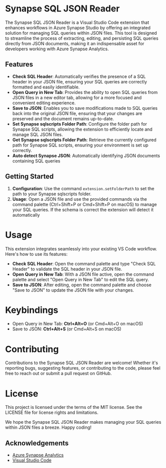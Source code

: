 # Synapse SQL JSON Reader

The Synapse SQL JSON Reader is a Visual Studio Code extension that enhances workflows in Azure Synapse Studio by offering an integrated solution for managing SQL queries within JSON files. This tool is designed to streamline the process of extracting, editing, and persisting SQL queries directly from JSON documents, making it an indispensable asset for developers working with Azure Synapse Analytics.

## Features

- **Check SQL Header**: Automatically verifies the presence of a SQL header in your JSON file, ensuring your SQL queries are correctly formatted and easily identifiable.
- **Open Query in New Tab**: Provides the ability to open SQL queries from JSON files in a new editor tab, allowing for a more focused and convenient editing experience.
- **Save to JSON**: Enables you to save modifications made to SQL queries back into the original JSON file, ensuring that your changes are preserved and the document remains up-to-date.
- **Set Synapse sqlscripts Folder Path**: Configure the folder path for Synapse SQL scripts, allowing the extension to efficiently locate and manage SQL JSON files.
- **Get Synapse sqlscripts Folder Path**: Retrieve the currently configured path for Synapse SQL scripts, ensuring your environment is set up correctly.
- **Auto detect Synapse JSON**: Automatically identifying JSON documents containing SQL queries

## Getting Started

1. **Configuration**: Use the command `extension.setFolderPath` to set the path to your Synapse sqlscripts folder.
2. **Usage**: Open a JSON file and use the provided commands via the command palette (Ctrl+Shift+P or Cmd+Shift+P on macOS) to manage your SQL queries. If the schema is correct the extension will detect it automatically 


# Usage
This extension integrates seamlessly into your existing VS Code workflow. Here's how to use its features:

- **Check SQL Header**: Open the command palette and type "Check SQL Header" to validate the SQL header in your JSON file.
- **Open Query in New Tab**: With a JSON file active, open the command palette and select "Open Query in New Tab" to edit the SQL query.
- **Save to JSON**: After editing, open the command palette and choose "Save to JSON" to update the JSON file with your changes.

# Keybindings

- Open Query in New Tab: **Ctrl+Alt+O** (or Cmd+Alt+O on macOS)
- Save to JSON: **Ctrl+Alt+S** (or Cmd+Alt+S on macOS)

# Contributing
Contributions to the Synapse SQL JSON Reader are welcome! Whether it's reporting bugs, suggesting features, or contributing to the code, please feel free to reach out or submit a pull request on GitHub.

# License
This project is licensed under the terms of the MIT license. See the LICENSE file for license rights and limitations.

We hope the Synapse SQL JSON Reader makes managing your SQL queries within JSON files a breeze. Happy coding!

## Acknowledgements

- [Azure Synapse Analytics](https://azure.microsoft.com/en-us/services/synapse-analytics/)
- [Visual Studio Code](https://code.visualstudio.com/)
